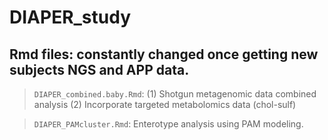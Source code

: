 # DIAPER_study

## Rmd files: constantly changed once getting new subjects NGS and APP data.
>`DIAPER_combined.baby.Rmd`:
  (1) Shotgun metagenomic data combined analysis
  (2) Incorporate targeted metabolomics data (chol-sulf) 

>`DIAPER_PAMcluster.Rmd`: Enterotype analysis using PAM modeling. 
